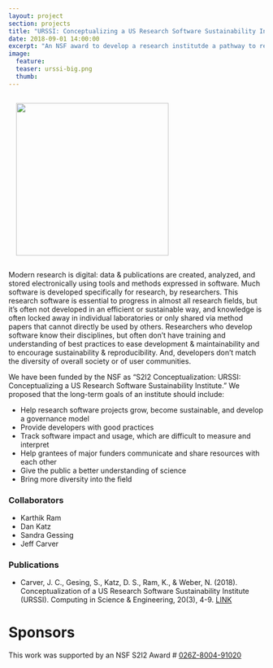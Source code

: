 ```yaml
---
layout: project
section: projects
title: "URSSI: Conceptualizing a US Research Software Sustainability Institute"
date: 2018-09-01 14:00:00
excerpt: "An NSF award to develop a research institutde a pathway to research software sustainability"
image:
  feature:
  teaser: urssi-big.png
  thumb:
---
```


<img width="300px" style="float:center; padding:15px;" src="{{ site.baseurl }}/images/urssi-big.png"/>

Modern research is digital: data & publications are created, analyzed, and stored electronically using tools and methods expressed in software. Much software is developed specifically for research, by researchers. This research software is essential to progress in almost all research fields, but it’s often not developed in an efficient or sustainable way, and knowledge is often locked away in individual laboratories or only shared via method papers that cannot directly be used by others. Researchers who develop software know their disciplines, but often don’t have training and understanding of best practices to ease development & maintainability and to encourage sustainability & reproducibility. And, developers don’t match the diversity of overall society or of user communities.

We have been funded by the NSF as “S2I2 Conceptualization: URSSI: Conceptualizing a US Research Software Sustainability Institute.” We proposed that the long-term goals of an institute should include:

   - Help research software projects grow, become sustainable, and develop a governance model
   - Provide developers with good practices
   - Track software impact and usage, which are difficult to measure and interpret
   - Help grantees of major funders communicate and share resources with each other
   - Give the public a better understanding of science
   - Bring more diversity into the field



### Collaborators
* Karthik Ram
* Dan Katz
* Sandra Gessing
* Jeff Carver

### Publications

- Carver, J. C., Gesing, S., Katz, D. S., Ram, K., & Weber, N. (2018). Conceptualization of a US Research Software Sustainability Institute (URSSI). Computing in Science & Engineering, 20(3), 4-9. [LINK](https://ieeexplore.ieee.org/abstract/document/8358036/)


# Sponsors

This work was supported by an NSF S2I2 Award # [026Z-8004-91020](https://www.nsf.gov/awardsearch/showAward?AWD_ID=1743188)
